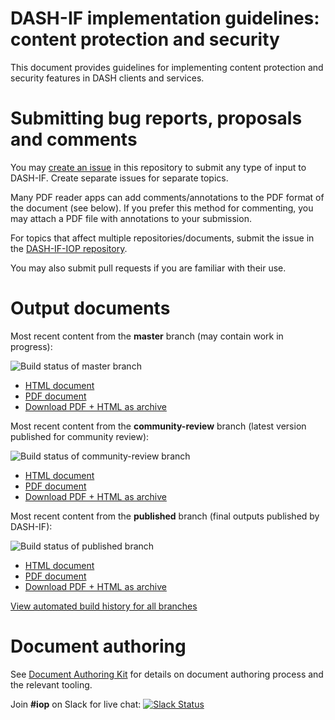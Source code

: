 # DASH-IF implementation guidelines: content protection and security

This document provides guidelines for implementing content protection and security features in DASH clients and services.

# Submitting bug reports, proposals and comments

You may [create an issue](https://github.com/Dash-Industry-Forum/Guidelines-Security/issues/new) in this repository to submit any type of input to DASH-IF. Create separate issues for separate topics.

Many PDF reader apps can add comments/annotations to the PDF format of the document (see below). If you prefer this method for commenting, you may attach a PDF file with annotations to your submission.

For topics that affect multiple repositories/documents, submit the issue in the [DASH-IF-IOP repository](https://github.com/Dash-Industry-Forum/DASH-IF-IOP/issues).

You may also submit pull requests if you are familiar with their use.

# Output documents

Most recent content from the **master** branch (may contain work in progress):

![Build status of master branch](https://dev.azure.com/dashif/Automation/_apis/build/status/Guidelines-Security?branchName=master)

* [HTML document](https://dashif-documents.azurewebsites.net/Guidelines-Security/master/Guidelines-Security.html)
* [PDF document](https://dashif-documents.azurewebsites.net/Guidelines-Security/master/Guidelines-Security.pdf)
* [Download PDF + HTML as archive](https://dashif-documents.azurewebsites.net/Guidelines-Security/master/Guidelines-Security.zip)

Most recent content from the **community-review** branch (latest version published for community review):

![Build status of community-review branch](https://dev.azure.com/dashif/Automation/_apis/build/status/Guidelines-Security?branchName=community-review)

* [HTML document](https://dashif-documents.azurewebsites.net/Guidelines-Security/community-review/Guidelines-Security.html)
* [PDF document](https://dashif-documents.azurewebsites.net/Guidelines-Security/community-review/Guidelines-Security.pdf)
* [Download PDF + HTML as archive](https://dashif-documents.azurewebsites.net/Guidelines-Security/community-review/Guidelines-Security.zip)

Most recent content from the **published** branch (final outputs published by DASH-IF):

![Build status of published branch](https://dev.azure.com/dashif/Automation/_apis/build/status/Guidelines-Security?branchName=published)

* [HTML document](https://dashif-documents.azurewebsites.net/Guidelines-Security/published/Guidelines-Security.html)
* [PDF document](https://dashif-documents.azurewebsites.net/Guidelines-Security/published/Guidelines-Security.pdf)
* [Download PDF + HTML as archive](https://dashif-documents.azurewebsites.net/Guidelines-Security/published/Guidelines-Security.zip)

[View automated build history for all branches](https://dev.azure.com/dashif/Automation/_build?definitionId=14)

# Document authoring

See [Document Authoring Kit](https://dashif.org/DocumentAuthoring/) for details on document authoring process and the relevant tooling.

Join **#iop** on Slack for live chat: [![Slack Status](https://dashif-slack.azurewebsites.net/badge.svg)](https://dashif-slack.azurewebsites.net)